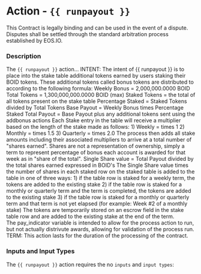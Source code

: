 # Action - `{{ runpayout }}`
This Contract is legally binding and can be used in the event of a dispute. Disputes shall be settled through the standard arbitration process established by EOS.IO.
### Description
The `{{ runpayout }}` action... 
INTENT: The intent of {{ runpayout }} is to place into the stake table additional tokens earned by users staking their BOID tokens. These additional tokens called bonus tokens are distributed to according to the following formula:
    Weekly Bonus = 2,000,000.0000 BOID
    Total Tokens = 1,300,000,000.0000 BOID (max)
    Staked Tokens = the total of all tokens present on the stake table
    Percentage Staked = Staked Tokens divided by Total Tokens
    Base Payout = Weekly Bonus times Percentage Staked
    Total Payout = Base Payout plus any additional tokens sent using the addbonus actions
    Each Stake entry in the table will receive a multiplier based on the length of the stake made as follows:
    1) Weekly = times 1
    2) Monthly = times 1.5
    3) Quarterly = times 2.0
    The process then adds all stake amounts including their associated multipliers to arrive at a total number of "shares earned".
    Shares are not a representation of ownership, simply a term to represent percentage of bonus each account is awarded for that week as in "share of the total".
    Single Share value = Total Payout divided by the total shares earned expressed in BOID's
    The Single Share value times the number of shares in each staked row on the staked table is added to the table in one of three ways:
    1) if the table row is staked for a weekly term, the tokens are added to the existing stake
    2) if the table row is staked for a monthly or quarterly term and the term is completed, the tokens are added to the existing stake
    3) if the table row is staked for a monthly or quarterly term and that term is not yet elapsed (for example: Week #2 of a monthly stake) The tokens are temporarily stored on an escrow field  	 in the stake table row and are added to the existing stake at the end of the term.  
    The pay_indicator variable is intended to allow for the process action to run, but not actually distrivute awards, allowing for validation of the process run.
TERM: This action lasts for the duration of the processing of the contract.
### Inputs and Input Types
The `{{ runpayout }}` action requires the no `inputs` and `input types`:

